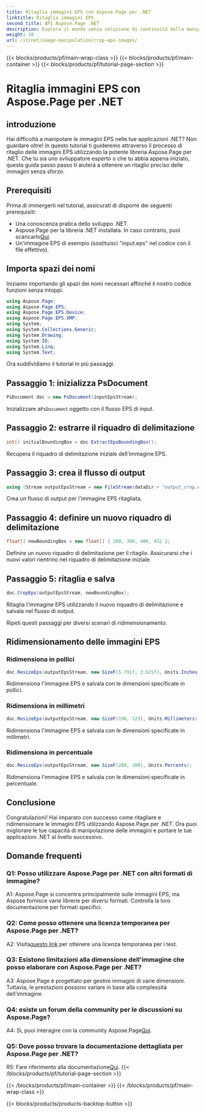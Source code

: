 ```yaml
---
title: Ritaglia immagini EPS con Aspose.Page per .NET
linktitle: Ritaglia immagini EPS
second_title: API Aspose.Page .NET
description: Esplora il mondo senza soluzione di continuità della manipolazione delle immagini EPS in .NET con Aspose.Page. Ritaglia e ridimensiona le immagini senza sforzo per risultati sorprendenti.
weight: 10
url: /it/net/image-manipulation/crop-eps-images/
---
```


{{< blocks/products/pf/main-wrap-class >}}
{{< blocks/products/pf/main-container >}}
{{< blocks/products/pf/tutorial-page-section >}}

# Ritaglia immagini EPS con Aspose.Page per .NET

## introduzione

Hai difficoltà a manipolare le immagini EPS nelle tue applicazioni .NET? Non guardare oltre! In questo tutorial ti guideremo attraverso il processo di ritaglio delle immagini EPS utilizzando la potente libreria Aspose.Page per .NET. Che tu sia uno sviluppatore esperto o che tu abbia appena iniziato, questa guida passo passo ti aiuterà a ottenere un ritaglio preciso delle immagini senza sforzo.

## Prerequisiti

Prima di immergerti nel tutorial, assicurati di disporre dei seguenti prerequisiti:

- Una conoscenza pratica dello sviluppo .NET.
-  Aspose.Page per la libreria .NET installata. In caso contrario, puoi scaricarlo[Qui](https://releases.aspose.com/page/net/).
- Un'immagine EPS di esempio (sostituisci "input.eps" nel codice con il file effettivo).

## Importa spazi dei nomi

Iniziamo importando gli spazi dei nomi necessari affinché il nostro codice funzioni senza intoppi. 

```csharp
using Aspose.Page;
using Aspose.Page.EPS;
using Aspose.Page.EPS.Device;
using Aspose.Page.EPS.XMP;
using System;
using System.Collections.Generic;
using System.Drawing;
using System.IO;
using System.Linq;
using System.Text;
```

Ora suddividiamo il tutorial in più passaggi.

## Passaggio 1: inizializza PsDocument

```csharp
PsDocument doc = new PsDocument(inputEpsStream);
```

 Inizializzare a`PsDocument` oggetto con il flusso EPS di input.

## Passaggio 2: estrarre il riquadro di delimitazione

```csharp
int[] initialBoundingBox = doc.ExtractEpsBoundingBox();
```

Recupera il riquadro di delimitazione iniziale dell'immagine EPS.

## Passaggio 3: crea il flusso di output

```csharp
using (Stream outputEpsStream = new FileStream(dataDir + "output_crop.eps", FileMode.Create, FileAccess.Write))
```

Crea un flusso di output per l'immagine EPS ritagliata.

## Passaggio 4: definire un nuovo riquadro di delimitazione

```csharp
float[] newBoundingBox = new float[] { 260, 300, 480, 432 };
```

Definire un nuovo riquadro di delimitazione per il ritaglio. Assicurarsi che i nuovi valori rientrino nel riquadro di delimitazione iniziale.

## Passaggio 5: ritaglia e salva

```csharp
doc.CropEps(outputEpsStream, newBoundingBox);
```

Ritaglia l'immagine EPS utilizzando il nuovo riquadro di delimitazione e salvala nel flusso di output.

Ripeti questi passaggi per diversi scenari di ridimensionamento.

## Ridimensionamento delle immagini EPS

### Ridimensiona in pollici

```csharp
doc.ResizeEps(outputEpsStream, new SizeF(5.791f, 3.625f), Units.Inches);
```

Ridimensiona l'immagine EPS e salvala con le dimensioni specificate in pollici.

### Ridimensiona in millimetri

```csharp
doc.ResizeEps(outputEpsStream, new SizeF(196, 123), Units.Millimeters);
```

Ridimensiona l'immagine EPS e salvala con le dimensioni specificate in millimetri.

### Ridimensiona in percentuale

```csharp
doc.ResizeEps(outputEpsStream, new SizeF(200, 200), Units.Percents);
```

Ridimensiona l'immagine EPS e salvala con le dimensioni specificate in percentuale.

## Conclusione

Congratulazioni! Hai imparato con successo come ritagliare e ridimensionare le immagini EPS utilizzando Aspose.Page per .NET. Ora puoi migliorare le tue capacità di manipolazione delle immagini e portare le tue applicazioni .NET al livello successivo.

## Domande frequenti

### Q1: Posso utilizzare Aspose.Page per .NET con altri formati di immagine?

A1: Aspose.Page si concentra principalmente sulle immagini EPS, ma Aspose fornisce varie librerie per diversi formati. Controlla la loro documentazione per formati specifici.

### Q2: Come posso ottenere una licenza temporanea per Aspose.Page per .NET?

 A2: Visita[questo link](https://purchase.aspose.com/temporary-license/) per ottenere una licenza temporanea per i test.

### Q3: Esistono limitazioni alla dimensione dell'immagine che posso elaborare con Aspose.Page per .NET?

A3: Aspose.Page è progettato per gestire immagini di varie dimensioni. Tuttavia, le prestazioni possono variare in base alla complessità dell'immagine.

### Q4: esiste un forum della community per le discussioni su Aspose.Page?

 A4: Sì, puoi interagire con la community Aspose.Page[Qui](https://forum.aspose.com/c/page/39).

### Q5: Dove posso trovare la documentazione dettagliata per Aspose.Page per .NET?

 R5: Fare riferimento alla documentazione[Qui](https://reference.aspose.com/page/net/).
{{< /blocks/products/pf/tutorial-page-section >}}

{{< /blocks/products/pf/main-container >}}
{{< /blocks/products/pf/main-wrap-class >}}

{{< blocks/products/products-backtop-button >}}
